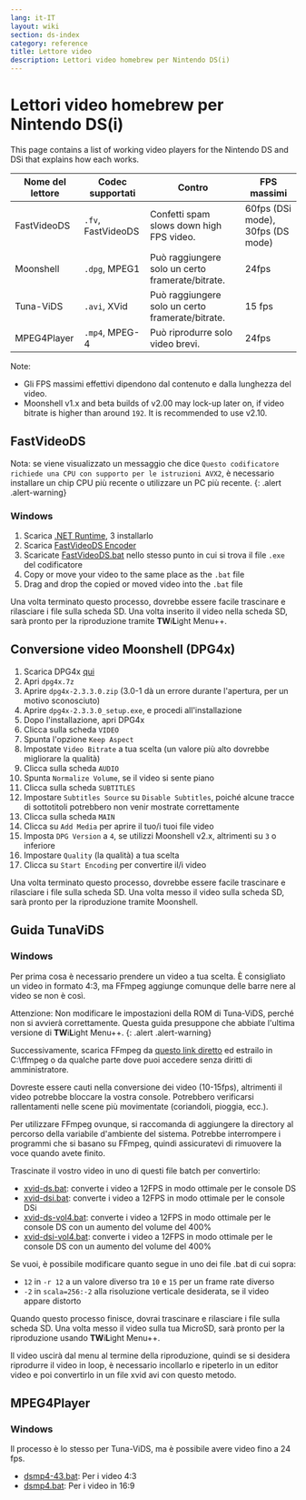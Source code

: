 ```yaml
---
lang: it-IT
layout: wiki
section: ds-index
category: reference
title: Lettore video
description: Lettori video homebrew per Nintendo DS(i)
---
```


# Lettori video homebrew per Nintendo DS(i)
This page contains a list of working video players for the Nintendo DS and DSi that explains how each works.

| Nome del lettore | Codec supportati   | Contro                                           | FPS massimi                       |
| ---------------- | ------------------ | ------------------------------------------------ | --------------------------------- |
| FastVideoDS      | `.fv`, FastVideoDS | Confetti spam slows down high FPS video.         | 60fps (DSi mode), 30fps (DS mode) |
| Moonshell        | `.dpg`, MPEG1      | Può raggiungere solo un certo framerate/bitrate. | 24fps                             |
| Tuna-ViDS        | `.avi`, XVid       | Può raggiungere solo un certo framerate/bitrate. | 15 fps                            |
| MPEG4Player      | `.mp4`, MPEG-4     | Può riprodurre solo video brevi.                 | 24fps                             |

Note:
- Gli FPS massimi effettivi dipendono dal contenuto e dalla lunghezza del video.
- Moonshell v1.x and beta builds of v2.00 may lock-up later on, if video bitrate is higher than around `192`. It is recommended to use v2.10.

## FastVideoDS

Nota: se viene visualizzato un messaggio che dice `Questo codificatore richiede una CPU con supporto per le istruzioni AVX2`, è necessario installare un chip CPU più recente o utilizzare un PC più recente.
{: .alert .alert-warning}

### Windows

1. Scarica [.NET Runtime](https://dotnet.microsoft.com/en-us/download/dotnet/thank-you/runtime-6.0.12-windows-x64-installer?cid=getdotnetcore), 3 installarlo
1. Scarica [FastVideoDS Encoder](https://mega.nz/file/mYwiBTZA#FX6k-9cclPig4_WutE9IueVR7NN0Kxl-mZvRXyhpQRg)
1. Scaricate [FastVideoDS.bat](/assets/files/FastVideoDS.bat) nello stesso punto in cui si trova il file `.exe` del codificatore
1. Copy or move your video to the same place as the `.bat` file
1. Drag and drop the copied or moved video into the `.bat` file

Una volta terminato questo processo, dovrebbe essere facile trascinare e rilasciare i file sulla scheda SD. Una volta inserito il video nella scheda SD, sarà pronto per la riproduzione tramite **TW**i**L**ight Menu++.

## Conversione video Moonshell (DPG4x)

1. Scarica DPG4x [qui](https://www.gamebrew.org/wiki/DPG4X)
1. Apri `dpg4x.7z`
1. Aprire `dpg4x-2.3.3.0.zip` (3.0-1 dà un errore durante l'apertura, per un motivo sconosciuto)
1. Aprire `dpg4x-2.3.3.0_setup.exe`, e procedi all'installazione
1. Dopo l'installazione, apri DPG4x
1. Clicca sulla scheda `VIDEO`
1. Spunta l'opzione `Keep Aspect`
1. Impostate `Video Bitrate` a tua scelta (un valore più alto dovrebbe migliorare la qualità)
1. Clicca sulla scheda `AUDIO`
1. Spunta `Normalize Volume`, se il video si sente piano
1. Clicca sulla scheda `SUBTITLES`
1. Impostare `Subtitles Source` su `Disable Subtitles`, poiché alcune tracce di sottotitoli potrebbero non venir mostrate correttamente
1. Clicca sulla scheda `MAIN`
1. Clicca su `Add Media` per aprire il tuo/i tuoi file video
1. Imposta `DPG Version` a `4`, se utilizzi Moonshell v2.x, altrimenti su `3` o inferiore
1. Impostare `Quality` (la qualità) a tua scelta
1. Clicca su `Start Encoding` per convertire il/i video

Una volta terminato questo processo, dovrebbe essere facile trascinare e rilasciare i file sulla scheda SD. Una volta messo il video sulla scheda SD, sarà pronto per la riproduzione tramite Moonshell.

## Guida TunaViDS

### Windows
Per prima cosa è necessario prendere un video a tua scelta. È consigliato un video in formato 4:3, ma FFmpeg aggiunge comunque delle barre nere al video se non è così.

Attenzione: Non modificare le impostazioni della ROM di Tuna-ViDS, perché non si avvierà correttamente. Questa guida presuppone che abbiate l'ultima versione di **TW**i**L**ight Menu++.
{: .alert .alert-warning}

Successivamente, scarica FFmpeg da [questo link diretto](https://www.gyan.dev/ffmpeg/builds/ffmpeg-git-essentials.7z) ed estrailo in C:\ffmpeg o da qualche parte dove puoi accedere senza diritti di amministratore.

Dovreste essere cauti nella conversione dei video (10-15fps), altrimenti il video potrebbe bloccare la vostra console. Potrebbero verificarsi rallentamenti nelle scene più movimentate (coriandoli, pioggia, ecc.).

Per utilizzare FFmpeg ovunque, si raccomanda di aggiungere la directory al percorso della variabile d'ambiente del sistema. Potrebbe interrompere i programmi che si basano su FFmpeg, quindi assicuratevi di rimuovere la voce quando avete finito.

Trascinate il vostro video in uno di questi file batch per convertirlo:
- [xvid-ds.bat](/assets/files/xvid-ds.bat): converte i video a 12FPS in modo ottimale per le console DS
- [xvid-dsi.bat](/assets/files/xvid-dsi.bat): converte i video a 12FPS in modo ottimale per le console DSi
- [xvid-ds-vol4.bat](/assets/files/xvid-ds-vol4.bat): converte i video a 12FPS in modo ottimale per le console DS con un aumento del volume del 400%
- [xvid-dsi-vol4.bat](/assets/files/xvid-dsi-vol4.bat): converte i video a 12FPS in modo ottimale per le console DS con un aumento del volume del 400%

Se vuoi, è possibile modificare quanto segue in uno dei file .bat di cui sopra:
- `12` in `-r 12` a un valore diverso tra `10` e `15` per un frame rate diverso
- `-2` in `scala=256:-2` alla risoluzione verticale desiderata, se il video appare distorto

Quando questo processo finisce, dovrai trascinare e rilasciare i file sulla scheda SD. Una volta messo il video sulla tua MicroSD, sarà pronto per la riproduzione usando **TW**i**L**ight Menu++.

Il video uscirà dal menu al termine della riproduzione, quindi se si desidera riprodurre il video in loop, è necessario incollarlo e ripeterlo in un editor video e poi convertirlo in un file xvid avi con questo metodo.

## MPEG4Player

### Windows

Il processo è lo stesso per Tuna-ViDS, ma è possibile avere video fino a 24 fps.
- [dsmp4-43.bat](/assets/files/dsmp4.bat): Per i video 4:3
- [dsmp4.bat](/assets/files/dsmp4.bat): Per i video in 16:9

